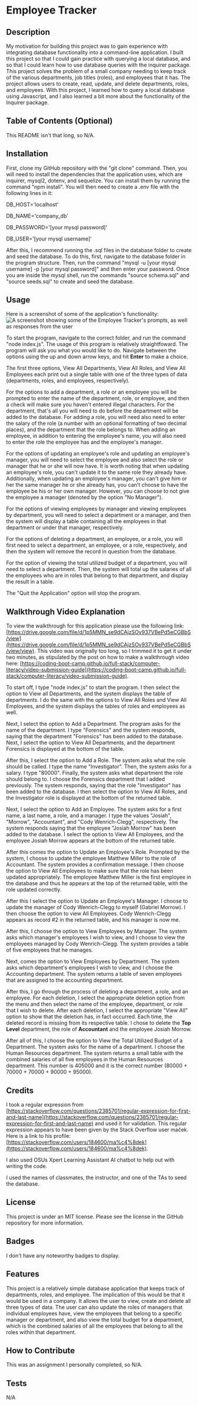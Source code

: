 # Employee Tracker

## Description

My motivation for building this project was to gain experience with integrating database functionality into a command-line application.  I built this project so that I could gain practice with querying a local database, and so that I could learn how to use database queries with the inquirer package.  This project solves the problem of a small company needing to keep track of the various departments, job titles (roles), and employees that it has.  The project allows users to create, read, update, and delete departments, roles, and employees.  With this project, I learned how to query a local database using Javascript, and I also learned a bit more about the functionality of the Inquirer package. 

## Table of Contents (Optional)

This README isn't that long, so N/A.

## Installation

First, clone my GitHub repository with the "git clone" command.  Then, you will need to install the dependencies that the application uses, which are inquirer, mysql2, dotenv, and sequelize.  You can install them by running the command "npm install".  You will then need to create a .env file with the following lines in it:

DB_HOST='localhost'

DB_NAME='company_db'

DB_PASSWORD='[your mysql password]'

DB_USER='[your mysql username]'

After this, I recommend running the .sql files in the database folder to create and seed the database.  To do this, first, navigate to the database folder in the program structure.  Then, run the command 
"mysql -u [your mysql username] -p [your mysql password]" and then enter your password.  Once you are inside the mysql shell, run the commands "source schema.sql" and "source seeds.sql" to create and seed the database.

## Usage

Here is a screenshot of some of the application's functionality: ![A screenshot showing some of the Employee Tracker's prompts, as well as responses from the user](./library/assets/images/employee-tracker-screenshot.JPG)

To start the program, navigate to the correct folder, and run the command "node index.js".  The usage of this program is relatively straightfoward.  The program will ask you what you would like to do.  Navigate between the options using the up and down arrow keys, and hit **Enter** to make a choice.  

The first three options, View All Departments, View All Roles, and View All Employees each print out a single table with one of the three types of data (departments, roles, and employees, respectively).  

For the options to add a department, a role or an employee you will be prompted to enter the name of the department, role, or employee, and then a check will make sure you haven't entered illegal characters.   For the department, that's all you will need to do before the department will be added to the database.  For adding a role, you will need also need to enter the salary of the role (a number with an optional formatting of two decimal places), and the department that the role belongs to.  When adding an employee, in addition to entering the employee's name, you will also need to enter the role the employee has and the employee's manager. 

For the options of updating an employee's role and updating an employee's manager, you will need to select the employee and also select the role or manager that he or she will now have.  It is worth noting that when updating an employee's role, you can't update it to the same role they already have.  Additionally, when updating an employee's manager, you can't give him or her the same manager he or she already has, you can't choose to have the employee be his or her own manager.  However, you can choose to not give the employee a manager (denoted by the option "No Manager").

For the options of viewing employees by manager and viewing employees by department, you will need to select a department or a manager, and then the system will display a table containing all the employees in that department or under that manager, respectively.

For the options of deleting a department, an employee, or a role, you will first need to select a department, an employee, or a role, respectively, and then the system will remove the record in question from the database.

For the option of viewing the total utilized budget of a department, you will need to select a department.  Then, the system will total up the salaries of all the employees who are in roles that belong to that department, and display the result in a table.

The "Quit the Application" option will stop the program.

## Walkthrough Video Explanation

To view the walkthrough for this application please use the following link: [https://drive.google.com/file/d/1p5MMN_se9dCAjzSOv937VBePd5eCGBbS/view](https://drive.google.com/file/d/1p5MMN_se9dCAjzSOv937VBePd5eCGBbS/view/view).  This video was originally too long, so I trimmed it to get it under two minutes, as stipulated by the post on how to make a walkthrough video here: [https://coding-boot-camp.github.io/full-stack/computer-literacy/video-submission-guide](https://coding-boot-camp.github.io/full-stack/computer-literacy/video-submission-guide).  

To start off, I type "node index.js" to start the program.  I then select the option to View all Departments, and the system displays the table of departments.  I do the same with the options to View All Roles and View All Employees, and the system displays the tables of roles and employees as well. 

 Next, I select the option to Add a Department.  The program asks for the name of the department.  I type "Forensics" and the system responds, saying that the department "Forensics" has been added to the database.  Next, I select the option to View All Departments, and the department Forensics is displayed at the bottom of the table.  

 After this, I select the option to Add a Role.  The system asks what the role should be called.  I type the name "Investigator".  Then, the system asks for a salary.  I type "80000".  Finally, the system asks what department the role should belong to.  I choose the Forensics department that I added previously.  The system responds, saying that the role "Investigator" has been added to the database.  I then select the option to View All Roles, and the Investigator role is displayed at the bottom of the returned table.

 Next, I select the option to Add an Employee.  The system asks for a first name, a last name, a role, and a manager.  I type the values "Josiah", "Morrow", "Accountant", and "Cody Wenrich-Clegg", respectively.  The system responds saying that the employee "Josiah Morrow" has been added to the database.  I select the option to View All Employees, and the employee Josiah Morrow appears at the bottom of the returned table.

 After this comes the option to Update an Employee's Role.  Prompted by the system, I choose to update the employee Matthew Miller to the role of Accountant.  The system provides a confirmation message.  I then choose the option to View All Employees to make sure that the role has been updated appropriately. The employee Matthew Miller is the first employee in the database and thus he appears at the top of the returned table, with the role updated correctly.

 After this I select the option to Update an Employee's Manager.  I choose to update the manager of Cody Wenrich-Clegg to myself (Gabriel Morrow).  I then choose the option to view All Employees.  Cody Wenrich-Clegg appears as record #2 in the returned table, and his manager is now me.

 After this, I choose the option to View Employees by Manager.  The system asks which manager's employees I wish to view, and I choose to view the employees managed by Cody Wenrich-Clegg.  The system provides a table of five employees that he manages.  

 Next, comes the option to View Employees by Department.  The system asks which department's employees I wish to view, and I choose the Accounting department.  The system returns a table of seven employees that are assigned to the accounting department.

 After this, I go through the process of deleting a department, a role, and an employee.  For each deletion, I select the appropriate deletion option from the menu and then select the name of the employee, department, or role that I wish to delete.  After each deletion,  I select the appropriate "View All" option to show that the deletion has, in fact occurred.  Each time, the deleted record is missing from its respective table.  I chose to delete the **Top Level** department, the role of **Accountant** and the employee Josiah Morrow.

 After all of this, I choose the option to View the Total Utilized Budget of a Department.  The system asks for the name of a department.  I choose the Human Resources department.  The system returns a small table with the combined salaries of all five employees in the Human Resources department.  This number is 405000 and it is the correct number (80000 + 70000 + 70000 + 90000 + 95000).

## Credits

I took a regular expression from [https://stackoverflow.com/questions/2385701/regular-expression-for-first-and-last-name](https://stackoverflow.com/questions/2385701/regular-expression-for-first-and-last-name) and used it for validation.  This regular expression appears to have been given by the Stack Overflow user maček.  Here is a link to his profile: [https://stackoverflow.com/users/184600/ma%c4%8dek](https://stackoverflow.com/users/184600/ma%c4%8dek).

I also used OSUs Xpert Learning Assistant AI chatbot to help out with writing the code.

I used the names of classmates, the instructor, and one of the TAs to seed the database.

## License

This project is under an MIT license.  Please see the license in the GitHub repository for more information.

## Badges

I don't have any noteworthy badges to display.

## Features

This project is a relatively simple database application that keeps track of departments, roles, and employee.  The implication of this would be that it would be used in a company.  It allows the user to view, create and delete all three types of data.  The user can also update the roles of managers that individual employees have, view the employees that belong to a specific manager or department, and also view the total budget for a department, which is the combined salaries of all the employees that belong to all the roles within that department.

## How to Contribute

This was an assignment I personally completed, so N/A.

## Tests

N/A
